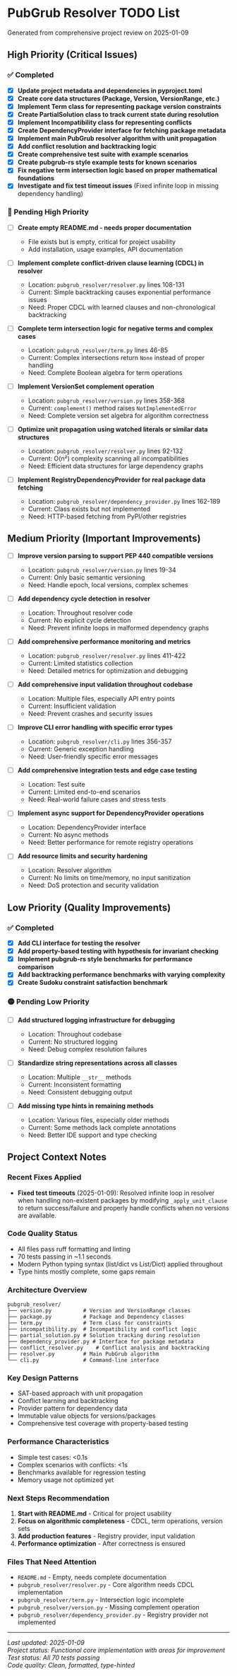 # PubGrub Resolver TODO List

Generated from comprehensive project review on 2025-01-09

## High Priority (Critical Issues)

### ✅ Completed
- [x] **Update project metadata and dependencies in pyproject.toml** 
- [x] **Create core data structures (Package, Version, VersionRange, etc.)**
- [x] **Implement Term class for representing package version constraints**
- [x] **Create PartialSolution class to track current state during resolution**
- [x] **Implement Incompatibility class for representing conflicts**
- [x] **Create DependencyProvider interface for fetching package metadata**
- [x] **Implement main PubGrub resolver algorithm with unit propagation**
- [x] **Add conflict resolution and backtracking logic**
- [x] **Create comprehensive test suite with example scenarios**
- [x] **Create pubgrub-rs style example tests for known scenarios**
- [x] **Fix negative term intersection logic based on proper mathematical foundations**
- [x] **Investigate and fix test timeout issues** (Fixed infinite loop in missing dependency handling)

### 🔴 Pending High Priority
- [ ] **Create empty README.md - needs proper documentation** 
  - File exists but is empty, critical for project usability
  - Add installation, usage examples, API documentation
  
- [ ] **Implement complete conflict-driven clause learning (CDCL) in resolver**
  - Location: `pubgrub_resolver/resolver.py` lines 108-131
  - Current: Simple backtracking causes exponential performance issues
  - Need: Proper CDCL with learned clauses and non-chronological backtracking
  
- [ ] **Complete term intersection logic for negative terms and complex cases**
  - Location: `pubgrub_resolver/term.py` lines 46-85
  - Current: Complex intersections return `None` instead of proper handling
  - Need: Complete Boolean algebra for term operations
  
- [ ] **Implement VersionSet complement operation**
  - Location: `pubgrub_resolver/version.py` lines 358-368
  - Current: `complement()` method raises `NotImplementedError`
  - Need: Complete version set algebra for algorithm correctness
  
- [ ] **Optimize unit propagation using watched literals or similar data structures**
  - Location: `pubgrub_resolver/resolver.py` lines 92-132
  - Current: O(n²) complexity scanning all incompatibilities
  - Need: Efficient data structures for large dependency graphs
  
- [ ] **Implement RegistryDependencyProvider for real package data fetching**
  - Location: `pubgrub_resolver/dependency_provider.py` lines 162-189
  - Current: Class exists but not implemented
  - Need: HTTP-based fetching from PyPI/other registries

## Medium Priority (Important Improvements)

- [ ] **Improve version parsing to support PEP 440 compatible versions**
  - Location: `pubgrub_resolver/version.py` lines 19-34
  - Current: Only basic semantic versioning
  - Need: Handle epoch, local versions, complex schemes

- [ ] **Add dependency cycle detection in resolver**
  - Location: Throughout resolver code
  - Current: No explicit cycle detection
  - Need: Prevent infinite loops in malformed dependency graphs

- [ ] **Add comprehensive performance monitoring and metrics**
  - Location: `pubgrub_resolver/resolver.py` lines 411-422
  - Current: Limited statistics collection
  - Need: Detailed metrics for optimization and debugging

- [ ] **Add comprehensive input validation throughout codebase**
  - Location: Multiple files, especially API entry points
  - Current: Insufficient validation
  - Need: Prevent crashes and security issues

- [ ] **Improve CLI error handling with specific error types**
  - Location: `pubgrub_resolver/cli.py` lines 356-357
  - Current: Generic exception handling
  - Need: User-friendly specific error messages

- [ ] **Add comprehensive integration tests and edge case testing**
  - Location: Test suite
  - Current: Limited end-to-end scenarios
  - Need: Real-world failure cases and stress tests

- [ ] **Implement async support for DependencyProvider operations**
  - Location: DependencyProvider interface
  - Current: No async methods
  - Need: Better performance for remote registry operations

- [ ] **Add resource limits and security hardening**
  - Location: Resolver algorithm
  - Current: No limits on time/memory, no input sanitization
  - Need: DoS protection and security validation

## Low Priority (Quality Improvements)

### ✅ Completed
- [x] **Add CLI interface for testing the resolver**
- [x] **Add property-based testing with hypothesis for invariant checking**
- [x] **Implement pubgrub-rs style benchmarks for performance comparison**
- [x] **Add backtracking performance benchmarks with varying complexity**
- [x] **Create Sudoku constraint satisfaction benchmark**

### 🟡 Pending Low Priority
- [ ] **Add structured logging infrastructure for debugging**
  - Location: Throughout codebase
  - Current: No structured logging
  - Need: Debug complex resolution failures

- [ ] **Standardize string representations across all classes**
  - Location: Multiple `__str__` methods
  - Current: Inconsistent formatting
  - Need: Consistent debugging output

- [ ] **Add missing type hints in remaining methods**
  - Location: Various files, especially older methods
  - Current: Some methods lack complete annotations
  - Need: Better IDE support and type checking

## Project Context Notes

### Recent Fixes Applied
- **Fixed test timeouts** (2025-01-09): Resolved infinite loop in resolver when handling non-existent packages by modifying `_apply_unit_clause` to return success/failure and properly handle conflicts when no versions are available.

### Code Quality Status
- All files pass ruff formatting and linting
- 70 tests passing in ~1.1 seconds
- Modern Python typing syntax (list/dict vs List/Dict) applied throughout
- Type hints mostly complete, some gaps remain

### Architecture Overview
```
pubgrub_resolver/
├── version.py          # Version and VersionRange classes
├── package.py          # Package and Dependency classes  
├── term.py             # Term class for constraints
├── incompatibility.py  # Incompatibility and conflict logic
├── partial_solution.py # Solution tracking during resolution
├── dependency_provider.py # Interface for package metadata
├── conflict_resolver.py    # Conflict analysis and backtracking
├── resolver.py         # Main PubGrub algorithm
└── cli.py              # Command-line interface
```

### Key Design Patterns
- SAT-based approach with unit propagation
- Conflict learning and backtracking
- Provider pattern for dependency data
- Immutable value objects for versions/packages
- Comprehensive test coverage with property-based testing

### Performance Characteristics
- Simple test cases: <0.1s
- Complex scenarios with conflicts: <1s  
- Benchmarks available for regression testing
- Memory usage not optimized yet

### Next Steps Recommendation
1. **Start with README.md** - Critical for project usability
2. **Focus on algorithmic completeness** - CDCL, term operations, version sets
3. **Add production features** - Registry provider, input validation
4. **Performance optimization** - After correctness is ensured

### Files That Need Attention
- `README.md` - Empty, needs complete documentation
- `pubgrub_resolver/resolver.py` - Core algorithm needs CDCL implementation
- `pubgrub_resolver/term.py` - Intersection logic incomplete
- `pubgrub_resolver/version.py` - Missing complement operation
- `pubgrub_resolver/dependency_provider.py` - Registry provider not implemented

---

*Last updated: 2025-01-09*  
*Project status: Functional core implementation with areas for improvement*  
*Test status: All 70 tests passing*  
*Code quality: Clean, formatted, type-hinted*